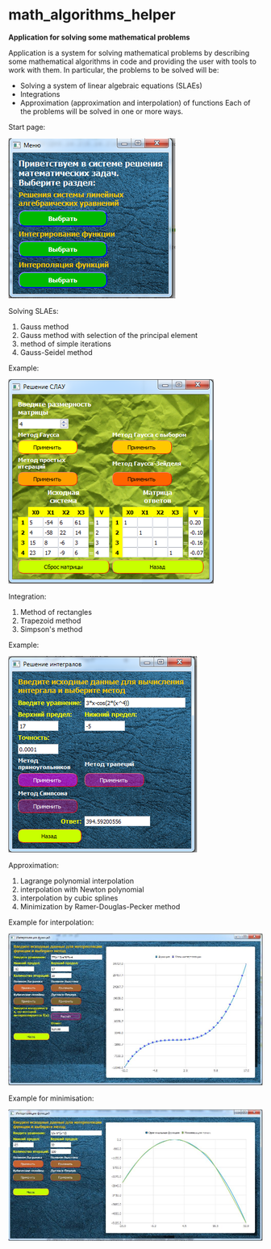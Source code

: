 # math_algorithms_helper
**Application for solving some mathematical problems**

Application is a system for solving mathematical problems by describing some mathematical algorithms in code and providing the user with tools to work with them.
In particular, the problems to be solved will be:
- Solving a system of linear algebraic equations (SLAEs)
- Integrations
- Approximation (approximation and interpolation) of functions
Each of the problems will be solved in one or more ways.

Start page:

![](images/Рисунок1.png)

Solving SLAEs:
1.	Gauss method
2.	Gauss method with selection of the principal element
3. method of simple iterations
4.	Gauss-Seidel method

Example:

![](images/Рисунок2.png)

Integration:
1.	Method of rectangles
2.	Trapezoid method
3. Simpson's method

Example:

![](images/Рисунок3.png)

Approximation:
1. Lagrange polynomial interpolation
2. interpolation with Newton polynomial
3. interpolation by cubic splines
4.	Minimization by Ramer-Douglas-Pecker method

Example for interpolation:

![](images/рисунок4.jpg)

Example for minimisation:

![](images/рисунок5.jpg)



